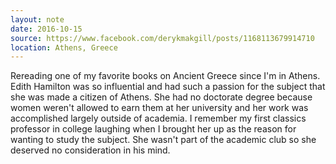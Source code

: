 ```yaml
---
layout: note
date: 2016-10-15
source: https://www.facebook.com/derykmakgill/posts/1168113679914710
location: Athens, Greece
---
```


Rereading one of my favorite books on Ancient Greece since I'm in Athens.
Edith Hamilton was so influential and had such a passion for the subject that she was made a citizen of Athens.
She had no doctorate degree because women weren't allowed to earn them at her university and her work was accomplished largely outside of academia. I remember my first classics professor in college laughing when I brought her up as the reason for wanting to study the subject. 
She wasn't part of the academic club so she deserved no consideration in his mind.
